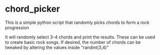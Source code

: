 # chord_picker
This is a simple python script that randomly picks chords to form a rock progression

It will randomly select 3-4 chords and print the results. These can be used to create basic rock songs. If desired, the number of chords can be 
tweaked by altering the values inside "randint(3,4)"
